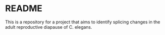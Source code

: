 # README

This is a repository for a project that aims to identify splicing changes in the adult reproductive diapause of C. elegans. 
